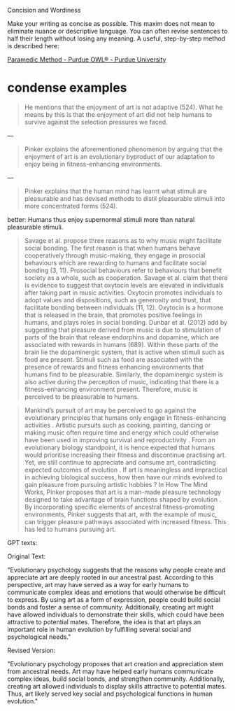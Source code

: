 Concision and Wordiness

Make your writing as concise as possible. This maxim does not mean to eliminate nuance or descriptive language. You can often revise sentences to half their length without losing any meaning. A useful, step-by-step method is described here:

[Paramedic Method - Purdue OWL® - Purdue University](https://owl.purdue.edu/owl/general_writing/academic_writing/paramedic_method.html)


# condense examples

> He mentions that the enjoyment of art is not adaptive (524). What he means by this is that the enjoyment of art did not help humans to survive against the selection pressures we faced.

—

> Pinker explains the aforementioned phenomenon by arguing that the enjoyment of art is an evolutionary byproduct of our adaptation to enjoy being in fitness-enhancing environments.

—

> Pinker explains that the human mind has learnt what stimuli are pleasurable and has devised methods to distil pleasurable stimuli into more concentrated forms (524).

better: Humans thus enjoy supernormal stimuli more than natural pleasurable stimuli.

> Savage et al. propose three reasons as to why music might facilitate social bonding. The first reason is that when humans behave cooperatively through music-making, they engage in prosocial behaviours which are rewarding to humans and facilitate social bonding (3, 11). Prosocial behaviours refer to behaviours that benefit society as a whole, such as cooperation. Savage et al. claim that there is evidence to suggest that oxytocin levels are elevated in individuals after taking part in music activities. Oxytocin promotes individuals to adopt values and dispositions, such as generosity and trust, that facilitate bonding between individuals (11, 12). Oxytocin is a hormone that is released in the brain, that promotes positive feelings in humans, and plays roles in social bonding. Dunbar et al. (2012) add by suggesting that pleasure derived from music is due to stimulation of parts of the brain that release endorphins and dopamine, which are associated with rewards in humans (689). Within these parts of the brain lie the dopaminergic system, that is active when stimuli such as food are present. Stimuli such as food are associated with the presence of rewards and fitness enhancing environments that humans find to be pleasurable. Similarly, the dopaminergic system is also active during the perception of music, indicating that there is a fitness-enhancing environment present. Therefore, music is perceived to be pleasurable to humans.

> Mankind’s pursuit of art may be perceived  to go against the evolutionary principles that humans only engage in fitness-enhancing activities . Artistic pursuits such as cooking, painting, dancing or making music  often require time and energy which could otherwise have been used in improving survival and reproductivity . From an evolutionary biology standpoint, it is hence expected that  humans would prioritise increasing their fitness and discontinue practising art. Yet, we still continue to appreciate and consume art, contradicting expected outcomes of evolution . If art is meaningless and impractical in achieving biological success, how then have our minds evolved to gain pleasure from pursuing artistic hobbies ? In How The Mind Works, Pinker proposes that art is a man-made pleasure technology designed to take advantage of brain functions shaped by evolution . By incorporating specific elements of ancestral fitness-promoting environments, Pinker suggests that art, with the example of  music, can trigger pleasure pathways associated with increased fitness. This  has led to humans pursuing art.

GPT texts:

Original Text:

"Evolutionary psychology suggests that the reasons why people create and appreciate art are deeply rooted in our ancestral past. According to this perspective, art may have served as a way for early humans to communicate complex ideas and emotions that would otherwise be difficult to express. By using art as a form of expression, people could build social bonds and foster a sense of community. Additionally, creating art might have allowed individuals to demonstrate their skills, which could have been attractive to potential mates. Therefore, the idea is that art plays an important role in human evolution by fulfilling several social and psychological needs."

Revised Version:

"Evolutionary psychology proposes that art creation and appreciation stem from ancestral needs. Art may have helped early humans communicate complex ideas, build social bonds, and strengthen community. Additionally, creating art allowed individuals to display skills attractive to potential mates. Thus, art likely served key social and psychological functions in human evolution."

